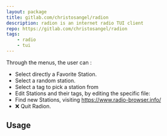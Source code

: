 ```yaml
---
layout: package
title: gitlab.com/christosangel/radion
description: radion is an internet radio TUI client
repo: https://gitlab.com/christosangel/radion
tags:
    - radio
    - tui
---
```


Through the menus, the user can :


* Select directly  a  Favorite Station.
* Select a random station.
* Select a tag to pick a station from
* Edit Stations and their tags, by editing the specific file:
* Find new Stations, visiting https://www.radio-browser.info/
* ❌ Quit Radion.

 
## Usage
 

